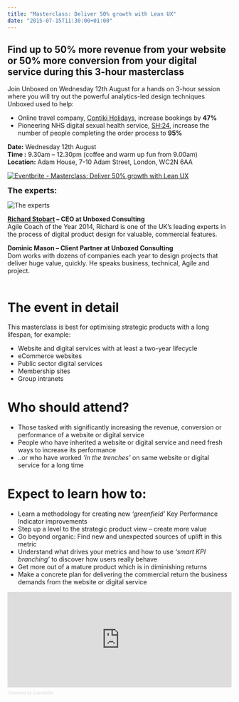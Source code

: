 ```yaml
---
title: "Masterclass: Deliver 50% growth with Lean UX"
date: "2015-07-15T11:30:00+01:00"
---
```


<h2>Find up to 50% more revenue from your website or 50% more conversion from your digital service during this 3-hour masterclass</h2>

Join Unboxed on Wednesday 12th August for a hands on 3-hour session where you will  try out the powerful analytics-led design techniques Unboxed used to help:<br/>

- Online travel company, <a href="../project-stories/contiki-holidays">Contiki Holidays</a>, increase bookings by <b>47%</b><br/>
- Pioneering NHS digital sexual health service, <a href="../project-stories/sh24">SH:24</a>, increase the number of people completing the order process to <b>95%</b><br/>

<p><b>Date:</b> Wednesday 12th August<br/>
<b>Time :</b> 9.30am – 12.30pm (coffee and warm up fun from 9.00am)<br/>
<b>Location:</b> Adam House, 7-10 Adam Street, London, WC2N 6AA<br/></p>

<p><a href="http://www.eventbrite.co.uk/e/masterclass-deliver-50-growth-with-lean-ux-tickets-17761740845?ref=ebtn" target="_blank"><img src="https://www.eventbrite.co.uk/custombutton?eid=17761740845" alt="Eventbrite - Masterclass: Deliver 50% growth with Lean UX" /></a></p>

<p><font size="4"><b>The experts:</b><br/></font></p>

<p><img src="http://bit.ly/1TxhoXO" alt="The experts"></p>

<p><b><a href="../people#richard-stobart">Richard Stobart</a> – CEO at Unboxed Consulting</b><br/>
Agile Coach of the Year 2014, Richard is one of the UK’s leading experts in the process of digital product design for valuable, commercial features.<br/></p>

<p><b>Dominic Mason – Client Partner at Unboxed Consulting</b><br/>
Dom works with dozens of companies each year to design projects that deliver huge value, quickly. He speaks business, technical, Agile and project.<br/>
<br/></p>

<h1>The event in detail</h1>

This masterclass is best for optimising strategic products with a long lifespan, for example:

- Website and digital services with at least a two-year lifecycle<br/>
- eCommerce websites<br/>
- Public sector digital services<br/>
- Membership sites<br/>
- Group intranets<br/>

<h1>Who should attend?</h1>

- Those tasked with significantly increasing the revenue, conversion or performance of a website or digital service<br/>
- People who have inherited a website or digital service and need fresh ways to increase its performance<br/>
- ..or who have worked <i>&#39;in the trenches&#39;</i> on same website or digital service for a long time<br/>

<h1>Expect to learn how to:</h1>

- Learn a methodology for creating new <i>‘greenfield’</i> Key Performance Indicator improvements<br/>
- Step up a level to the strategic product view – create more value<br/>
- Go beyond organic: Find new and unexpected sources of uplift in this metric<br/>
- Understand what drives your metrics and how to use <i>‘smart KPI branching’</i> to discover how users really behave<br/>
- Get more out of a mature product which is in diminishing returns<br/>
- Make a concrete plan for delivering the commercial return the business demands from the website or digital service<br/>

<div><iframe  src="https://eventbrite.co.uk/tickets-external?eid=17761740845&amp;ref=etckt" frameborder="0" height="214" width="100%" vspace="0" hspace="0" marginheight="5" marginwidth="5" scrolling="auto" allowtransparency="true"></iframe><div style="font-family:Helvetica, Arial; font-size:10px; padding:5px 0 5px; margin:2px; width:100%; text-align:left;" ><a class="powered-by-eb" style="color: #dddddd; text-decoration: none;" target="_blank" href="http://www.eventbrite.co.uk/r/etckt">Powered by Eventbrite</a></div></div>
